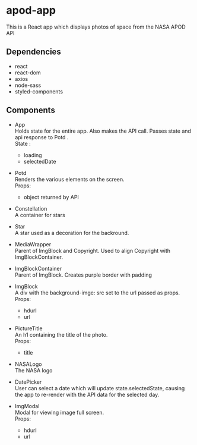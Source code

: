 # apod-app
This is a React app which displays photos of space from the NASA APOD API

## Dependencies
- react
- react-dom
- axios
- node-sass
- styled-components

## Components

- App  
  Holds state for the entire app. Also makes the API call. Passes state  and api response to Potd .  
  State :  
  - loading
  - selectedDate


- Potd  
  Renders the various elements on the screen.  
  Props:  
  - object returned by API

- Constellation  
  A container for stars

- Star  
  A star used as a decoration for the backround.

- MediaWrapper  
  Parent of ImgBlock and Copyright. Used to align Copyright with ImgBlockContainer.

- ImgBlockContainer  
  Parent of ImgBlock. Creates purple border with padding

- ImgBlock  
  A div with the background-imge: src set to the url passed as props.  
  Props:  
  - hdurl
  - url

- PictureTitle  
  An h1 containing the title of the photo.  
  Props:  
  - title

- NASALogo  
  The NASA logo

- DatePicker  
  User can select a date which will update state.selectedState, causing the app to re-render with the API data for the selected day. 

- ImgModal  
  Modal for viewing image full screen.  
  Props:  
  - hdurl
  - url
